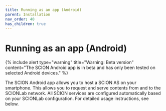 ```yaml
---
title: Running as an app (Android)
parent: Installation
nav_order: 40
has_children: true
---
```


# Running as an app (Android)

{% include alert type="warning" title="Warning: Beta version" content="The SCION Android app is in beta and has only been tested on selected Android devices." %}

The SCION Android app allows you to host a SCION AS on your smartphone. This allows you to request and serve contents from and to the SCIONLab network. All SCION services are configured automatically based on your SCIONLab configuration. For detailed usage instructions, see below.